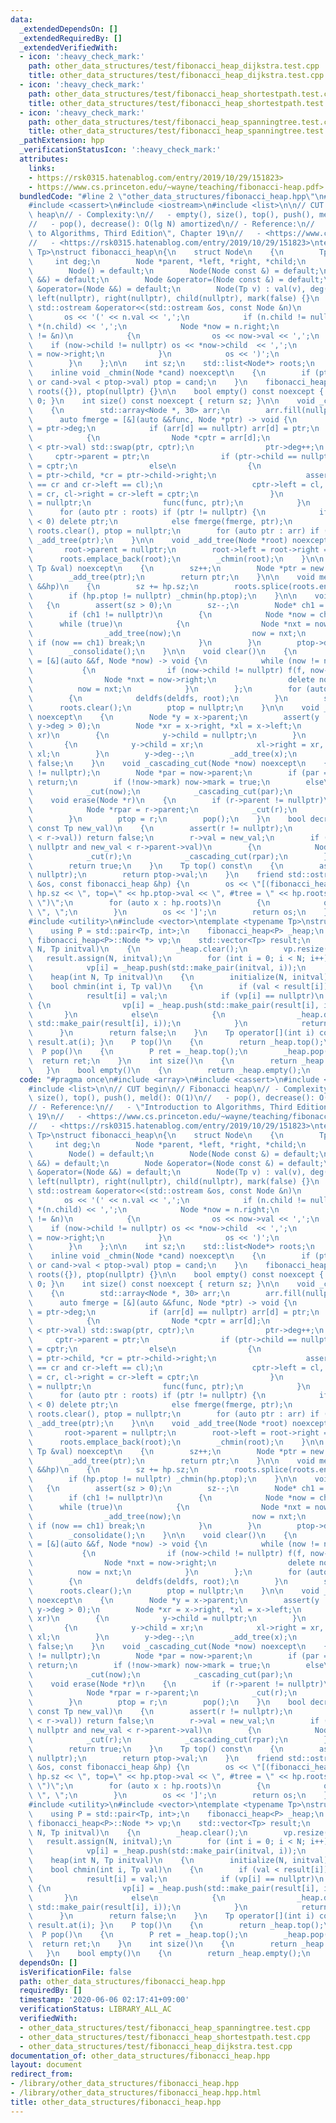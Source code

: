 ```yaml
---
data:
  _extendedDependsOn: []
  _extendedRequiredBy: []
  _extendedVerifiedWith:
  - icon: ':heavy_check_mark:'
    path: other_data_structures/test/fibonacci_heap_dijkstra.test.cpp
    title: other_data_structures/test/fibonacci_heap_dijkstra.test.cpp
  - icon: ':heavy_check_mark:'
    path: other_data_structures/test/fibonacci_heap_shortestpath.test.cpp
    title: other_data_structures/test/fibonacci_heap_shortestpath.test.cpp
  - icon: ':heavy_check_mark:'
    path: other_data_structures/test/fibonacci_heap_spanningtree.test.cpp
    title: other_data_structures/test/fibonacci_heap_spanningtree.test.cpp
  _pathExtension: hpp
  _verificationStatusIcon: ':heavy_check_mark:'
  attributes:
    links:
    - https://rsk0315.hatenablog.com/entry/2019/10/29/151823>
    - https://www.cs.princeton.edu/~wayne/teaching/fibonacci-heap.pdf>
  bundledCode: "#line 2 \"other_data_structures/fibonacci_heap.hpp\"\n#include <array>\n\
    #include <cassert>\n#include <iostream>\n#include <list>\n\n// CUT begin\n// Fibonacci\
    \ heap\n// - Complexity:\n//   - empty(), size(), top(), push(), meld(): O(1)\n\
    //   - pop(), decrease(): O(lg N) amortized\n// - Reference:\n//   - \"Introduction\
    \ to Algorithms, Third Edition\", Chapter 19\n//   - <https://www.cs.princeton.edu/~wayne/teaching/fibonacci-heap.pdf>\n\
    //   - <https://rsk0315.hatenablog.com/entry/2019/10/29/151823>\ntemplate <typename\
    \ Tp>\nstruct fibonacci_heap\n{\n    struct Node\n    {\n        Tp val;\n   \
    \     int deg;\n        Node *parent, *left, *right, *child;\n        bool mark;\n\
    \        Node() = default;\n        Node(Node const &) = default;\n        Node(Node\
    \ &&) = default;\n        Node &operator=(Node const &) = default;\n        Node\
    \ &operator=(Node &&) = default;\n        Node(Tp v) : val(v), deg(0), parent(nullptr),\
    \ left(nullptr), right(nullptr), child(nullptr), mark(false) {}\n        friend\
    \ std::ostream &operator<<(std::ostream &os, const Node &n)\n        {\n     \
    \       os << '(' << n.val << ',';\n            if (n.child != nullptr) os <<\
    \ *(n.child) << ',';\n            Node *now = n.right;\n            while (now\
    \ != &n)\n            {\n                os << now->val << ',';\n            \
    \    if (now->child != nullptr) os << *now->child  << ',';\n                now\
    \ = now->right;\n            }\n            os << ')';\n            return os;\n\
    \        }\n    };\n\n    int sz;\n    std::list<Node*> roots;\n    Node *ptop;\n\
    \    inline void _chmin(Node *cand) noexcept\n    {\n        if (ptop == nullptr\
    \ or cand->val < ptop->val) ptop = cand;\n    }\n    fibonacci_heap() : sz(0),\
    \ roots({}), ptop(nullptr) {}\n\n    bool empty() const noexcept { return sz ==\
    \ 0; }\n    int size() const noexcept { return sz; }\n\n    void _consolidate()\n\
    \    {\n        std::array<Node *, 30> arr;\n        arr.fill(nullptr);\n\n  \
    \      auto fmerge = [&](auto &&func, Node *ptr) -> void {\n            int d\
    \ = ptr->deg;\n            if (arr[d] == nullptr) arr[d] = ptr;\n            else\n\
    \            {\n                Node *cptr = arr[d];\n                if (cptr->val\
    \ < ptr->val) std::swap(ptr, cptr);\n                ptr->deg++;\n           \
    \     cptr->parent = ptr;\n                if (ptr->child == nullptr) ptr->child\
    \ = cptr;\n                else\n                {\n                    Node *cl\
    \ = ptr->child, *cr = ptr->child->right;\n                    assert(cl->right\
    \ == cr and cr->left == cl);\n                    cptr->left = cl, cptr->right\
    \ = cr, cl->right = cr->left = cptr;\n                }\n                arr[d]\
    \ = nullptr;\n                func(func, ptr);\n            }\n        };\n  \
    \      for (auto ptr : roots) if (ptr != nullptr) {\n            if (ptr->deg\
    \ < 0) delete ptr;\n            else fmerge(fmerge, ptr);\n        }\n       \
    \ roots.clear(), ptop = nullptr;\n        for (auto ptr : arr) if (ptr != nullptr)\
    \ _add_tree(ptr);\n    }\n\n    void _add_tree(Node *root) noexcept\n    {\n \
    \       root->parent = nullptr;\n        root->left = root->right = root;\n  \
    \      roots.emplace_back(root);\n        _chmin(root);\n    }\n\n    Node *push(const\
    \ Tp &val) noexcept\n    {\n        sz++;\n        Node *ptr = new Node(val);\n\
    \        _add_tree(ptr);\n        return ptr;\n    }\n\n    void meld(fibonacci_heap\
    \ &&hp)\n    {\n        sz += hp.sz;\n        roots.splice(roots.end(), hp.roots);\n\
    \        if (hp.ptop != nullptr) _chmin(hp.ptop);\n    }\n\n    void pop()\n \
    \   {\n        assert(sz > 0);\n        sz--;\n        Node* ch1 = ptop->child;\n\
    \        if (ch1 != nullptr)\n        {\n            Node *now = ch1;\n      \
    \      while (true)\n            {\n                Node *nxt = now->right;\n\
    \                _add_tree(now);\n                now = nxt;\n               \
    \ if (now == ch1) break;\n            }\n        }\n        ptop->deg = -1;\n\
    \        _consolidate();\n    }\n\n    void clear()\n    {\n        auto deldfs\
    \ = [&](auto &&f, Node *now) -> void {\n            while (now != nullptr)\n \
    \           {\n                if (now->child != nullptr) f(f, now->child);\n\
    \                Node *nxt = now->right;\n                delete now;\n      \
    \          now = nxt;\n            }\n        };\n        for (auto root : roots)\n\
    \        {\n            deldfs(deldfs, root);\n        }\n        sz = 0;\n  \
    \      roots.clear();\n        ptop = nullptr;\n    }\n\n    void _cut(Node *x)\
    \ noexcept\n    {\n        Node *y = x->parent;\n        assert(y != nullptr and\
    \ y->deg > 0);\n        Node *xr = x->right, *xl = x->left;\n        if (x ==\
    \ xr)\n        {\n            y->child = nullptr;\n        }\n        else\n \
    \       {\n            y->child = xr;\n            xl->right = xr, xr->left =\
    \ xl;\n        }\n        y->deg--;\n        _add_tree(x);\n        x->mark =\
    \ false;\n    }\n    void _cascading_cut(Node *now) noexcept\n    {\n        assert(now\
    \ != nullptr);\n        Node *par = now->parent;\n        if (par == nullptr)\
    \ return;\n        if (!now->mark) now->mark = true;\n        else\n        {\n\
    \            _cut(now);\n            _cascading_cut(par);\n        }\n    }\n\
    \    void erase(Node *r)\n    {\n        if (r->parent != nullptr)\n        {\n\
    \            Node *rpar = r->parent;\n            _cut(r);\n            _cascading_cut(rpar);\n\
    \        }\n        ptop = r;\n        pop();\n    }\n    bool decrease(Node *r,\
    \ const Tp new_val)\n    {\n        assert(r != nullptr);\n        if (!(new_val\
    \ < r->val)) return false;\n        r->val = new_val;\n        if (r->parent !=\
    \ nullptr and new_val < r->parent->val)\n        {\n            Node *rpar = r->parent;\n\
    \            _cut(r);\n            _cascading_cut(rpar);\n        }\n        _chmin(r);\n\
    \        return true;\n    }\n    Tp top() const\n    {\n        assert(ptop !=\
    \ nullptr);\n        return ptop->val;\n    }\n    friend std::ostream &operator<<(std::ostream\
    \ &os, const fibonacci_heap &hp) {\n        os << \"[(fibonacci_heap: sz=\" <<\
    \ hp.sz << \", top=\" << hp.ptop->val << \", #tree = \" << hp.roots.size() <<\
    \ \")\";\n        for (auto x : hp.roots)\n        {\n            os << *x <<\
    \ \", \";\n        }\n        os << ']';\n        return os;\n    }\n};\n\n\n\
    #include <utility>\n#include <vector>\ntemplate <typename Tp>\nstruct heap\n{\n\
    \    using P = std::pair<Tp, int>;\n    fibonacci_heap<P> _heap;\n    std::vector<typename\
    \ fibonacci_heap<P>::Node *> vp;\n    std::vector<Tp> result;\n    void initialize(int\
    \ N, Tp initval)\n    {\n        _heap.clear();\n        vp.resize(N);\n     \
    \   result.assign(N, initval);\n        for (int i = 0; i < N; i++)\n        {\n\
    \            vp[i] = _heap.push(std::make_pair(initval, i));\n        }\n    }\n\
    \    heap(int N, Tp initval)\n    {\n        initialize(N, initval);\n    }\n\
    \    bool chmin(int i, Tp val)\n    {\n        if (val < result[i])\n        {\n\
    \            result[i] = val;\n            if (vp[i] == nullptr)\n           \
    \ {\n                vp[i] = _heap.push(std::make_pair(result[i], i));\n     \
    \       }\n            else\n            {\n                _heap.decrease(vp[i],\
    \ std::make_pair(result[i], i));\n            }\n            return true;\n  \
    \      }\n        return false;\n    }\n    Tp operator[](int i) const { return\
    \ result.at(i); }\n    P top()\n    {\n        return _heap.top();\n    }\n  \
    \  P pop()\n    {\n        P ret = _heap.top();\n        _heap.pop();\n      \
    \  return ret;\n    }\n    int size()\n    {\n        return _heap.size();\n \
    \   }\n    bool empty()\n    {\n        return _heap.empty();\n    }\n};\n"
  code: "#pragma once\n#include <array>\n#include <cassert>\n#include <iostream>\n\
    #include <list>\n\n// CUT begin\n// Fibonacci heap\n// - Complexity:\n//   - empty(),\
    \ size(), top(), push(), meld(): O(1)\n//   - pop(), decrease(): O(lg N) amortized\n\
    // - Reference:\n//   - \"Introduction to Algorithms, Third Edition\", Chapter\
    \ 19\n//   - <https://www.cs.princeton.edu/~wayne/teaching/fibonacci-heap.pdf>\n\
    //   - <https://rsk0315.hatenablog.com/entry/2019/10/29/151823>\ntemplate <typename\
    \ Tp>\nstruct fibonacci_heap\n{\n    struct Node\n    {\n        Tp val;\n   \
    \     int deg;\n        Node *parent, *left, *right, *child;\n        bool mark;\n\
    \        Node() = default;\n        Node(Node const &) = default;\n        Node(Node\
    \ &&) = default;\n        Node &operator=(Node const &) = default;\n        Node\
    \ &operator=(Node &&) = default;\n        Node(Tp v) : val(v), deg(0), parent(nullptr),\
    \ left(nullptr), right(nullptr), child(nullptr), mark(false) {}\n        friend\
    \ std::ostream &operator<<(std::ostream &os, const Node &n)\n        {\n     \
    \       os << '(' << n.val << ',';\n            if (n.child != nullptr) os <<\
    \ *(n.child) << ',';\n            Node *now = n.right;\n            while (now\
    \ != &n)\n            {\n                os << now->val << ',';\n            \
    \    if (now->child != nullptr) os << *now->child  << ',';\n                now\
    \ = now->right;\n            }\n            os << ')';\n            return os;\n\
    \        }\n    };\n\n    int sz;\n    std::list<Node*> roots;\n    Node *ptop;\n\
    \    inline void _chmin(Node *cand) noexcept\n    {\n        if (ptop == nullptr\
    \ or cand->val < ptop->val) ptop = cand;\n    }\n    fibonacci_heap() : sz(0),\
    \ roots({}), ptop(nullptr) {}\n\n    bool empty() const noexcept { return sz ==\
    \ 0; }\n    int size() const noexcept { return sz; }\n\n    void _consolidate()\n\
    \    {\n        std::array<Node *, 30> arr;\n        arr.fill(nullptr);\n\n  \
    \      auto fmerge = [&](auto &&func, Node *ptr) -> void {\n            int d\
    \ = ptr->deg;\n            if (arr[d] == nullptr) arr[d] = ptr;\n            else\n\
    \            {\n                Node *cptr = arr[d];\n                if (cptr->val\
    \ < ptr->val) std::swap(ptr, cptr);\n                ptr->deg++;\n           \
    \     cptr->parent = ptr;\n                if (ptr->child == nullptr) ptr->child\
    \ = cptr;\n                else\n                {\n                    Node *cl\
    \ = ptr->child, *cr = ptr->child->right;\n                    assert(cl->right\
    \ == cr and cr->left == cl);\n                    cptr->left = cl, cptr->right\
    \ = cr, cl->right = cr->left = cptr;\n                }\n                arr[d]\
    \ = nullptr;\n                func(func, ptr);\n            }\n        };\n  \
    \      for (auto ptr : roots) if (ptr != nullptr) {\n            if (ptr->deg\
    \ < 0) delete ptr;\n            else fmerge(fmerge, ptr);\n        }\n       \
    \ roots.clear(), ptop = nullptr;\n        for (auto ptr : arr) if (ptr != nullptr)\
    \ _add_tree(ptr);\n    }\n\n    void _add_tree(Node *root) noexcept\n    {\n \
    \       root->parent = nullptr;\n        root->left = root->right = root;\n  \
    \      roots.emplace_back(root);\n        _chmin(root);\n    }\n\n    Node *push(const\
    \ Tp &val) noexcept\n    {\n        sz++;\n        Node *ptr = new Node(val);\n\
    \        _add_tree(ptr);\n        return ptr;\n    }\n\n    void meld(fibonacci_heap\
    \ &&hp)\n    {\n        sz += hp.sz;\n        roots.splice(roots.end(), hp.roots);\n\
    \        if (hp.ptop != nullptr) _chmin(hp.ptop);\n    }\n\n    void pop()\n \
    \   {\n        assert(sz > 0);\n        sz--;\n        Node* ch1 = ptop->child;\n\
    \        if (ch1 != nullptr)\n        {\n            Node *now = ch1;\n      \
    \      while (true)\n            {\n                Node *nxt = now->right;\n\
    \                _add_tree(now);\n                now = nxt;\n               \
    \ if (now == ch1) break;\n            }\n        }\n        ptop->deg = -1;\n\
    \        _consolidate();\n    }\n\n    void clear()\n    {\n        auto deldfs\
    \ = [&](auto &&f, Node *now) -> void {\n            while (now != nullptr)\n \
    \           {\n                if (now->child != nullptr) f(f, now->child);\n\
    \                Node *nxt = now->right;\n                delete now;\n      \
    \          now = nxt;\n            }\n        };\n        for (auto root : roots)\n\
    \        {\n            deldfs(deldfs, root);\n        }\n        sz = 0;\n  \
    \      roots.clear();\n        ptop = nullptr;\n    }\n\n    void _cut(Node *x)\
    \ noexcept\n    {\n        Node *y = x->parent;\n        assert(y != nullptr and\
    \ y->deg > 0);\n        Node *xr = x->right, *xl = x->left;\n        if (x ==\
    \ xr)\n        {\n            y->child = nullptr;\n        }\n        else\n \
    \       {\n            y->child = xr;\n            xl->right = xr, xr->left =\
    \ xl;\n        }\n        y->deg--;\n        _add_tree(x);\n        x->mark =\
    \ false;\n    }\n    void _cascading_cut(Node *now) noexcept\n    {\n        assert(now\
    \ != nullptr);\n        Node *par = now->parent;\n        if (par == nullptr)\
    \ return;\n        if (!now->mark) now->mark = true;\n        else\n        {\n\
    \            _cut(now);\n            _cascading_cut(par);\n        }\n    }\n\
    \    void erase(Node *r)\n    {\n        if (r->parent != nullptr)\n        {\n\
    \            Node *rpar = r->parent;\n            _cut(r);\n            _cascading_cut(rpar);\n\
    \        }\n        ptop = r;\n        pop();\n    }\n    bool decrease(Node *r,\
    \ const Tp new_val)\n    {\n        assert(r != nullptr);\n        if (!(new_val\
    \ < r->val)) return false;\n        r->val = new_val;\n        if (r->parent !=\
    \ nullptr and new_val < r->parent->val)\n        {\n            Node *rpar = r->parent;\n\
    \            _cut(r);\n            _cascading_cut(rpar);\n        }\n        _chmin(r);\n\
    \        return true;\n    }\n    Tp top() const\n    {\n        assert(ptop !=\
    \ nullptr);\n        return ptop->val;\n    }\n    friend std::ostream &operator<<(std::ostream\
    \ &os, const fibonacci_heap &hp) {\n        os << \"[(fibonacci_heap: sz=\" <<\
    \ hp.sz << \", top=\" << hp.ptop->val << \", #tree = \" << hp.roots.size() <<\
    \ \")\";\n        for (auto x : hp.roots)\n        {\n            os << *x <<\
    \ \", \";\n        }\n        os << ']';\n        return os;\n    }\n};\n\n\n\
    #include <utility>\n#include <vector>\ntemplate <typename Tp>\nstruct heap\n{\n\
    \    using P = std::pair<Tp, int>;\n    fibonacci_heap<P> _heap;\n    std::vector<typename\
    \ fibonacci_heap<P>::Node *> vp;\n    std::vector<Tp> result;\n    void initialize(int\
    \ N, Tp initval)\n    {\n        _heap.clear();\n        vp.resize(N);\n     \
    \   result.assign(N, initval);\n        for (int i = 0; i < N; i++)\n        {\n\
    \            vp[i] = _heap.push(std::make_pair(initval, i));\n        }\n    }\n\
    \    heap(int N, Tp initval)\n    {\n        initialize(N, initval);\n    }\n\
    \    bool chmin(int i, Tp val)\n    {\n        if (val < result[i])\n        {\n\
    \            result[i] = val;\n            if (vp[i] == nullptr)\n           \
    \ {\n                vp[i] = _heap.push(std::make_pair(result[i], i));\n     \
    \       }\n            else\n            {\n                _heap.decrease(vp[i],\
    \ std::make_pair(result[i], i));\n            }\n            return true;\n  \
    \      }\n        return false;\n    }\n    Tp operator[](int i) const { return\
    \ result.at(i); }\n    P top()\n    {\n        return _heap.top();\n    }\n  \
    \  P pop()\n    {\n        P ret = _heap.top();\n        _heap.pop();\n      \
    \  return ret;\n    }\n    int size()\n    {\n        return _heap.size();\n \
    \   }\n    bool empty()\n    {\n        return _heap.empty();\n    }\n};\n"
  dependsOn: []
  isVerificationFile: false
  path: other_data_structures/fibonacci_heap.hpp
  requiredBy: []
  timestamp: '2020-06-06 02:17:41+09:00'
  verificationStatus: LIBRARY_ALL_AC
  verifiedWith:
  - other_data_structures/test/fibonacci_heap_spanningtree.test.cpp
  - other_data_structures/test/fibonacci_heap_shortestpath.test.cpp
  - other_data_structures/test/fibonacci_heap_dijkstra.test.cpp
documentation_of: other_data_structures/fibonacci_heap.hpp
layout: document
redirect_from:
- /library/other_data_structures/fibonacci_heap.hpp
- /library/other_data_structures/fibonacci_heap.hpp.html
title: other_data_structures/fibonacci_heap.hpp
---
```

